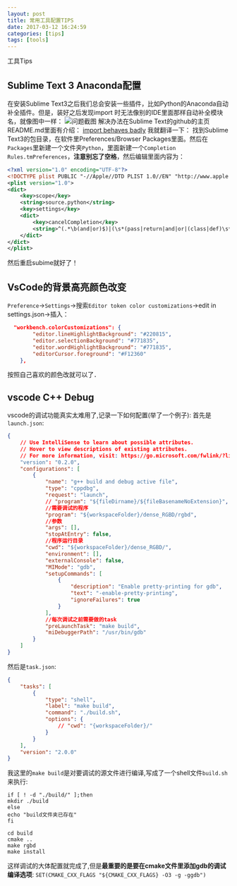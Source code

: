 ```yaml
---
layout: post
title: 常用工具配置TIPS
date: 2017-03-12 16:24:59
categories: [tips]
tags: [tools]
---
```


工具Tips
<!--more-->

## Sublime Text 3 Anaconda配置
 在安装Sublime Text3之后我们总会安装一些插件，比如Python的Anaconda自动补全插件。但是，装好之后发现import 时无法像别的IDE里面那样自动补全模块名，就像图中一样：
 ![问题截图](http://img.blog.csdn.net/20170526144407359?watermark/2/text/aHR0cDovL2Jsb2cuY3Nkbi5uZXQvbTBfMzcxOTY3ODc=/font/5a6L5L2T/fontsize/400/fill/I0JBQkFCMA==/dissolve/70/gravity/SouthEast)
解决办法在Sublime Text的github的主页README.md里面有介绍：
[import behaves badly](https://github.com/DamnWidget/anaconda#auto-complete-for-import-behaves-badly)
我就翻译一下：
找到Sublime Text3的包目录，在软件里Preferences/Browser Packages里面。然后在`Packages`里新建一个文件夹`Python`，里面新建一个`Completion Rules.tmPreferences`，**注意别忘了空格**，然后编辑里面内容为：
```xml
<?xml version="1.0" encoding="UTF-8"?>
<!DOCTYPE plist PUBLIC "-//Apple//DTD PLIST 1.0//EN" "http://www.apple.com/DTDs/PropertyList-1.0.dtd">
<plist version="1.0">
<dict>
    <key>scope</key>
    <string>source.python</string>
    <key>settings</key>
    <dict>
        <key>cancelCompletion</key>
        <string>^(.*\b(and|or)$)|(\s*(pass|return|and|or|(class|def)\s*[a-zA-Z_0-9]+)$)</string>
    </dict>
</dict>
</plist>
```
然后重启subime就好了！

## VsCode的背景高亮颜色改变

`Preference`->`Settings`->搜索`Editor token color customizations`->edit in settings.json->插入：

```json
  "workbench.colorCustomizations": {
        "editor.lineHighlightBackground": "#220815",
        "editor.selectionBackground": "#771835",
        "editor.wordHighlightBackground": "#771835",
        "editorCursor.foreground": "#F12360"
    },
```
按照自己喜欢的颜色改就可以了．

## vscode C++ Debug

vscode的调试功能真实太难用了,记录一下如何配置(举了一个例子):
首先是`launch.json`:

```json
{
    // Use IntelliSense to learn about possible attributes.
    // Hover to view descriptions of existing attributes.
    // For more information, visit: https://go.microsoft.com/fwlink/?linkid=830387
    "version": "0.2.0",
    "configurations": [
        {
            "name": "g++ build and debug active file",
            "type": "cppdbg",
            "request": "launch",
            // "program": "${fileDirname}/${fileBasenameNoExtension}",
            //需要调试的程序
            "program": "${workspaceFolder}/dense_RGBD/rgbd",
            //参数
            "args": [],
            "stopAtEntry": false,
            //程序运行目录
            "cwd": "${workspaceFolder}/dense_RGBD/",
            "environment": [],
            "externalConsole": false,
            "MIMode": "gdb",
            "setupCommands": [
                {
                    "description": "Enable pretty-printing for gdb",
                    "text": "-enable-pretty-printing",
                    "ignoreFailures": true
                }
            ],
            //每次调试之前需要做的task
            "preLaunchTask": "make build",
            "miDebuggerPath": "/usr/bin/gdb"
        }
    ]
}
```
然后是`task.json`:

```json
{
    "tasks": [
        {
            "type": "shell",
            "label": "make build",
            "command": "./build.sh",
            "options": {
                // "cwd": "{workspaceFolder}/"
            }
        }
    ],
    "version": "2.0.0"
}
```
我这里的`make build`是对要调试的源文件进行编译,写成了一个shell文件`build.sh`来执行:
```shell
if [ ! -d "./build/" ];then
mkdir ./build
else
echo "build文件夹已存在"
fi

cd build
cmake ..
make rgbd
make install
```

这样调试的大体配置就完成了,但是**最重要的是要在cmake文件里添加gdb的调试编译选项**: `SET(CMAKE_CXX_FLAGS "${CMAKE_CXX_FLAGS} -O3 -g -ggdb")`